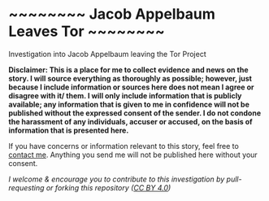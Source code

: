 # ~~~~~~~~ Jacob Appelbaum Leaves Tor ~~~~~~~~
Investigation into Jacob Appelbaum leaving the Tor Project

**Disclaimer: This is a place for me to collect evidence and news on the story. I will source everything as thoroughly as possible; however, just because I include information or sources here does not mean I agree or disagree with it/ them. I will only include information that is publicly available; any information that is given to me in confidence will not be published without the expressed consent of the sender. I do not condone the harassment of any individuals, accuser or accused, on the basis of information that is presented here.**

If you have concerns or information relevant to this story, feel free to [contact me](https://keybase.io/j9roem). Anything you send me will not be published here without your consent.

*I welcome & encourage you to contribute to this investigation by pull-requesting or forking this repository ([CC BY 4.0](https://creativecommons.org/licenses/by/4.0/))*
